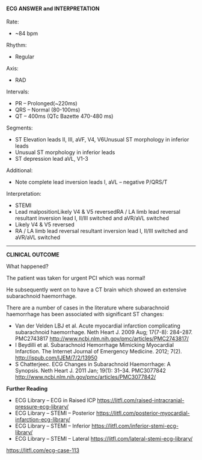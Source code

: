 #### ECG ANSWER and INTERPRETATION
Rate:
* ~84 bpm 

Rhythm:
* Regular 

Axis:
* RAD 

Intervals:
* PR – Prolonged(~220ms) 
* QRS – Normal (80-100ms) 
* QT – 400ms (QTc Bazette 470-480 ms) 

Segments:
* ST Elevation leads II, III, aVF, V4, V6Unusual ST morphology in inferior leads 
* Unusual ST morphology in inferior leads 
* ST depression lead aVL, V1-3 

Additional:
* Note complete lead inversion leads I, aVL – negative P/QRS/T 

Interpretation:
* STEMI 
* Lead malpositionLikely V4 & V5 reversedRA / LA limb lead reversal resultant inversion lead I, II/III switched and aVR/aVL switched 
* Likely V4 & V5 reversed 
* RA / LA limb lead reversal resultant inversion lead I, II/III switched and aVR/aVL switched 

---------------

**CLINICAL OUTCOME**

What happened?

The patient was taken for urgent PCI which was normal!

He subsequently went on to have a CT brain which showed an extensive subarachnoid haemorrhage.

There are a number of cases in the literature where subarachnoid haemorrhage has been associated with significant ST changes:
* Van der Velden LBJ et al. Acute myocardial infarction complicating subarachnoid haemorrhage. Neth Heart J. 2009 Aug; 17(7-8): 284–287. PMC2743817 <http://www.ncbi.nlm.nih.gov/pmc/articles/PMC2743817/>
* I Beydilli et al. Subarachnoid Hemorrhage Mimicking Myocardial Infarction. The Internet Journal of Emergency Medicine. 2012; 7(2). <http://ispub.com/IJEM/7/2/13950>
* S Chatterjeec. ECG Changes in Subarachnoid Haemorrhage: A Synopsis. Neth Heart J. 2011 Jan; 19(1): 31–34. PMC3077842 <http://www.ncbi.nlm.nih.gov/pmc/articles/PMC3077842/>

**Further Reading**
* ECG Library – ECG in Raised ICP <https://litfl.com/raised-intracranial-pressure-ecg-library/>
* ECG Library – STEMI – Posterior <https://litfl.com/posterior-myocardial-infarction-ecg-library/>
* ECG Library – STEMI – Inferior <https://litfl.com/inferior-stemi-ecg-library/>
* ECG Library – STEMI – Lateral <https://litfl.com/lateral-stemi-ecg-library/>

<https://litfl.com/ecg-case-113>